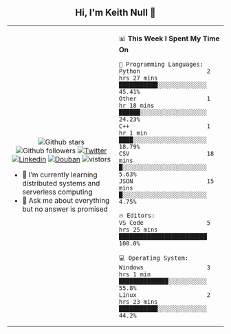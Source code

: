 <h2 align="center"> Hi, I'm Keith Null 👋 </h2>

<table>
    <tr>
        <td valign="center" width="50%">
            <p align="center">
              <img src="https://img.shields.io/github/stars/keithnull?style=social" alt="Github stars" />
              <img src="https://img.shields.io/github/followers/keithnull?style=social" alt="Github followers" />
              <a href="https://twitter.com/_keithnull"><img src="https://img.shields.io/badge/@__keithnull-1DA1F2?style=flat&logo=Twitter&logoColor=white" alt="Twitter"/></a>
              <a href="https://www.linkedin.com/in/wuzhengke/?locale=en_US"><img src="https://img.shields.io/badge/@wuzhengke-0073b1?style=flat&logo=LinkedIn&logoColor=white" alt="Linkedin" /></a>
              <a href="https://www.douban.com/people/keith1"><img src="https://img.shields.io/badge/@keith1-007722?style=flat&logo=Douban&logoColor=white" alt="Douban" /></a>
              <img src="https://visitor-badge.glitch.me/badge?page_id=keithnull" alt="vistors" />
            </p>
            <ul>
                <li>🌱 I’m currently learning distributed systems and serverless computing</li>
                <li>💬 Ask me about everything but no answer is promised</li>
            </ul>
        </td>
       <td valign="top" width="50%">
    
<!--START_SECTION:waka-->
📊 **This Week I Spent My Time On** 

```text
💬 Programming Languages: 
Python                   2 hrs 27 mins       ███████████░░░░░░░░░░░░░░   45.41% 
Other                    1 hr 18 mins        ██████░░░░░░░░░░░░░░░░░░░   24.23% 
C++                      1 hr 1 min          ████░░░░░░░░░░░░░░░░░░░░░   18.79% 
CSV                      18 mins             █░░░░░░░░░░░░░░░░░░░░░░░░   5.63% 
JSON                     15 mins             █░░░░░░░░░░░░░░░░░░░░░░░░   4.75%

🔥 Editors: 
VS Code                  5 hrs 25 mins       █████████████████████████   100.0%

💻 Operating System: 
Windows                  3 hrs 1 min         ██████████████░░░░░░░░░░░   55.8% 
Linux                    2 hrs 23 mins       ███████████░░░░░░░░░░░░░░   44.2%

```


<!--END_SECTION:waka-->
</td></tr>
</table>


